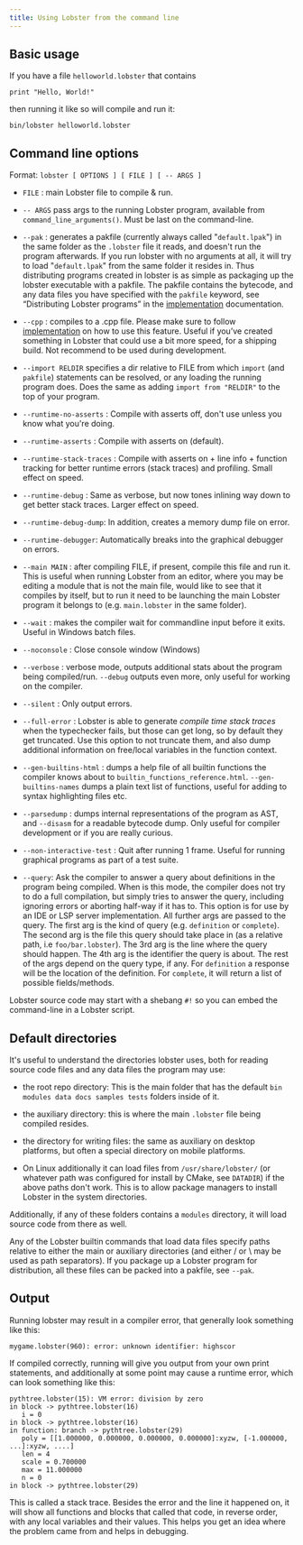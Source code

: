 ```yaml
---
title: Using Lobster from the command line
---
```


Basic usage
-----------

If you have a file `helloworld.lobster` that contains

~~~~~~~~~~~~~~~~~~~~~~~~~~~~~~~~~~~~~~~~~~~~~~~~~~~~~~~~~~~~~~~~~~~~~~~~~~~~~~~~
print "Hello, World!"
~~~~~~~~~~~~~~~~~~~~~~~~~~~~~~~~~~~~~~~~~~~~~~~~~~~~~~~~~~~~~~~~~~~~~~~~~~~~~~~~

then running it like so will compile and run it:

~~~~~~~~~~~~~~~~~~~~~~~~~~~~~~~~~~~~~~~~~~~~~~~~~~~~~~~~~~~~~~~~~~~~~~~~~~~~~~~~
bin/lobster helloworld.lobster
~~~~~~~~~~~~~~~~~~~~~~~~~~~~~~~~~~~~~~~~~~~~~~~~~~~~~~~~~~~~~~~~~~~~~~~~~~~~~~~~

Command line options
--------------------

Format: `lobster [ OPTIONS ] [ FILE ] [ -- ARGS ]`

-   `FILE` : main Lobster file to compile & run.

-   `-- ARGS` pass args to the running Lobster program, available from
    `command_line_arguments()`. Must be last on the command-line.

-   `--pak` : generates a pakfile (currently always called "`default.lpak`") in the
    same folder as the `.lobster` file it reads, and doesn't run the program
    afterwards. If you run lobster with no arguments at all, it will try to load
    "`default.lpak`" from the same folder it resides in. Thus distributing
    programs created in lobster is as simple as packaging up the lobster
    executable with a pakfile. The pakfile contains the bytecode, and any data
    files you have specified with the `pakfile` keyword, see “Distributing
    Lobster programs” in the [implementation](implementation.html) documentation.

-   `--cpp` : compiles to a .cpp file. Please make sure to follow
    [implementation](implementation.html) on how to use this feature.
    Useful if you’ve created something in Lobster that could use a bit more speed,
    for a shipping build. Not recommend to be used during development.

-   `--import RELDIR` specifies a dir relative to FILE from which `import`
    (and `pakfile`) statements can be resolved, or any loading the running
    program does. Does the same as adding `import from "RELDIR"` to the top
    of your program.

-   `--runtime-no-asserts` : Compile with asserts off, don't use unless you know what you're doing.
-   `--runtime-asserts` : Compile with asserts on (default).
-   `--runtime-stack-traces` : Compile with asserts on + line info + function tracking
    for better runtime errors (stack traces) and profiling. Small effect on speed.
-   `--runtime-debug` : Same as verbose, but now tones inlining way down to get
    better stack traces. Larger effect on speed.
-   `--runtime-debug-dump`: In addition, creates a memory dump file on error.
-   `--runtime-debugger`: Automatically breaks into the
    graphical debugger on errors.

-   `--main MAIN` : after compiling FILE, if present, compile this file and
    run it. This is useful when running Lobster from an editor, where you
    may be editing a module that is not the main file, would like to see that it
    compiles by itself, but to run it need to be launching the main Lobster
    program it belongs to (e.g. `main.lobster` in the same folder).

-   `--wait` : makes the compiler wait for commandline input before it exits. Useful
    in Windows batch files.
-   `--noconsole` : Close console window (Windows)

-   `--verbose` : verbose mode, outputs additional stats about the program being
    compiled/run. `--debug` outputs even more, only useful for working on the compiler.
-   `--silent` : Only output errors.

-   `--full-error` : Lobster is able to generate _compile time stack traces_ when
    the typechecker fails, but those can get long, so by default they get truncated.
    Use this option to not truncate them, and also dump additional information on
    free/local variables in the function context.

-   `--gen-builtins-html` : dumps a help file of all builtin functions the
    compiler knows about to `builtin_functions_reference.html`.
    `--gen-builtins-names` dumps a plain text list of functions, useful for
    adding to syntax highlighting files etc.

-   `--parsedump` : dumps internal representations of the program as AST, and
    `--disasm` for a readable bytecode dump. Only useful for compiler
    development or if you are really curious.

-   `--non-interactive-test` : Quit after running 1 frame. Useful for running graphical
    programs as part of a test suite.

-   `--query`: Ask the compiler to answer a query about definitions in the program being
    compiled. When is this mode, the compiler does not try to do a full compilation,
    but simply tries to answer the query, including ignoring errors or aborting half-way
    if it has to.
    This option is for use by an IDE or LSP server implementation.
    All further args are passed to the query.
    The first arg is the kind of query (e.g. `definition` or `complete`).
    The second arg is the file this query should take place in (as a relative path, i.e
    `foo/bar.lobster`).
    The 3rd arg is the line where the query should happen.
    The 4th arg is the identifier the query is about.
    The rest of the args depend on the query type, if any.
    For `definition` a response will be the location of the definition.
    For `complete`, it will return a list of possible fields/methods.

Lobster source code may start with a shebang `#!` so you can embed the command-line in
a Lobster script.

Default directories
-------------------

It's useful to understand the directories lobster uses, both for reading source
code files and any data files the program may use:

-   the root repo directory: This is the main folder that has the default
    `bin modules data docs samples tests` folders inside of it.

-   the auxiliary directory: this is where the main `.lobster` file being
    compiled resides.

-   the directory for writing files: the same as auxiliary on desktop platforms,
    but often a special directory on mobile platforms.

-   On Linux additionally it can load files from `/usr/share/lobster/` (or
    whatever path was configured for install by CMake, see `DATADIR`) if
    the above paths don't work. This is to allow package managers to install
    Lobster in the system directories.

Additionally, if any of these folders contains a `modules` directory, it will
load source code from there as well.

Any of the Lobster builtin commands that load data files specify paths relative
to either the main or auxiliary directories (and either / or \\ may be used as
path separators). If you package up a Lobster program for distribution, all
these files can be packed into a pakfile, see `--pak`.

Output
------

Running lobster may result in a compiler error, that generally look something
like this:

~~~~~~~~~~~~~~~~~~~~~~~~~~~~~~~~~~~~~~~~~~~~~~~~~~~~~~~~~~~~~~~~~~~~~~~~~~~~~~~~
mygame.lobster(960): error: unknown identifier: highscor
~~~~~~~~~~~~~~~~~~~~~~~~~~~~~~~~~~~~~~~~~~~~~~~~~~~~~~~~~~~~~~~~~~~~~~~~~~~~~~~~

If compiled correctly, running will give you output from your own print
statements, and additionally at some point may cause a runtime error, which can
look something like this:

~~~~~~~~~~~~~~~~~~~~~~~~~~~~~~~~~~~~~~~~~~~~~~~~~~~~~~~~~~~~~~~~~~~~~~~~~~~~~~~~
pythtree.lobster(15): VM error: division by zero
in block -> pythtree.lobster(16)
   i = 0
in block -> pythtree.lobster(16)
in function: branch -> pythtree.lobster(29)
   poly = [[1.000000, 0.000000, 0.000000, 0.000000]:xyzw, [-1.000000, ...]:xyzw, ....]
   len = 4
   scale = 0.700000
   max = 11.000000
   n = 0
in block -> pythtree.lobster(29)
~~~~~~~~~~~~~~~~~~~~~~~~~~~~~~~~~~~~~~~~~~~~~~~~~~~~~~~~~~~~~~~~~~~~~~~~~~~~~~~~

This is called a stack trace. Besides the error and the line it happened on, it
will show all functions and blocks that called that code, in reverse order, with
any local variables and their values. This helps you get an idea where the
problem came from and helps in debugging.
